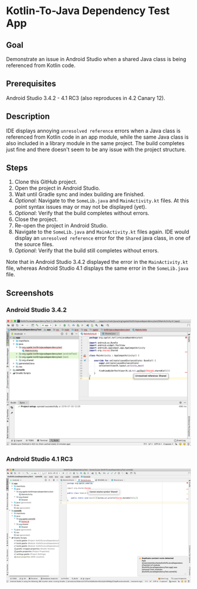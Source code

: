 # Kotlin-To-Java Dependency Test App

## Goal

Demonstrate an issue in Android Studio when a shared Java class is being referenced from Kotlin code.

## Prerequisites

Android Studio 3.4.2 - 4.1 RC3 (also reproduces in 4.2 Canary 12).

## Description

IDE displays annoying `unresolved reference` errors when a Java class is referenced from Kotlin code in an app module, while the same Java class is also included in a library module in the same project. The build completes just fine and there doesn't seem to be any issue with the project structure.

## Steps

1. Clone this GitHub project.
2. Open the project in Android Studio.
3. Wait until Gradle sync and index building are finished.
4. *Optional*: Navigate to the `SomeLib.java` and `MainActivity.kt` files. At this point syntax issues may or may not be displayed (yet).
5. *Optional*: Verify that the build completes without errors.
5. Close the project.
6. Re-open the project in Android Studio.
7. Navigate to the `SomeLib.java` and `MainActivity.kt` files again. IDE would display an `unresolved reference` error for the `Shared` java class, in one of the source files.
8. *Optional*: Verify that the build still completes without errors.

Note that in Android Studio 3.4.2 displayed the error in the `MainActivity.kt` file, whereas Android Studio 4.1 displays the same error in the `SomeLib.java` file.

## Screenshots

### Android Studio 3.4.2

![screenshot](screenshot.png)

### Android Studio 4.1 RC3

![screenshot](screenshot_as4.1.png)

